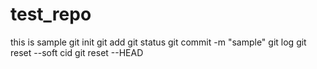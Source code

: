 # test_repo
this is sample
git init
git add
git status
git commit -m "sample"
git log 
git reset --soft cid
git reset --HEAD
